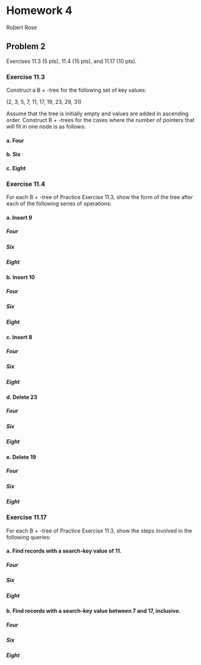 # Homework 4

Robert Rose

## Problem 2

 Exercises 11.3 (5 pts), 11.4 (15 pts), and 11.17 (10 pts). 

### Exercise 11.3

Construct a B + -tree for the following set of key values:

(2, 3, 5, 7, 11, 17, 19, 23, 29, 31)

Assume that the tree is initially empty and values are added in ascending
order. Construct B + -trees for the cases where the number of pointers that
will fit in one node is as follows:

#### a. Four

#### b. Six

#### c. Eight


### Exercise 11.4

For each B + -tree of Practice Exercise 11.3, show the form of the tree after
each of the following series of operations:

#### a. Insert 9

##### Four

##### Six

##### Eight

#### b. Insert 10

##### Four

##### Six

##### Eight

#### c. Insert 8

##### Four

##### Six

##### Eight

#### d. Delete 23

##### Four

##### Six

##### Eight

#### e. Delete 19

##### Four

##### Six

##### Eight


### Exercise 11.17

For each B + -tree of Practice Exercise 11.3, show the steps involved in the
following queries:

#### a. Find records with a search-key value of 11.

##### Four

##### Six

##### Eight

#### b. Find records with a search-key value between 7 and 17, inclusive.

##### Four

##### Six

##### Eight
